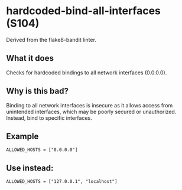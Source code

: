 # hardcoded-bind-all-interfaces (S104)
Derived from the flake8-bandit linter.
## What it does
Checks for hardcoded bindings to all network interfaces (0.0.0.0).
## Why is this bad?
Binding to all network interfaces is insecure as it allows access from
unintended interfaces, which may be poorly secured or unauthorized.
Instead, bind to specific interfaces.
## Example
```
ALLOWED_HOSTS = ["0.0.0.0"]
```
## Use instead:
```
ALLOWED_HOSTS = ["127.0.0.1", "localhost"]
```